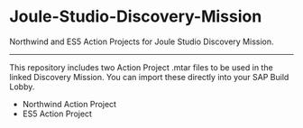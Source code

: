 # Joule-Studio-Discovery-Mission
Northwind and ES5 Action Projects for Joule Studio Discovery Mission.

---

This repository includes two Action Project .mtar files to be used in the linked Discovery Mission. You can import these directly into your SAP Build Lobby.
- Northwind Action Project
- ES5 Action Project
